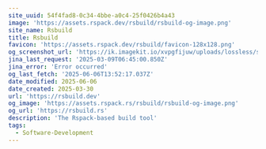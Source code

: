 ```yaml
---
site_uuid: 54f4fad8-0c34-4bbe-a0c4-25f0426b4a43
image: 'https://assets.rspack.dev/rsbuild/rsbuild-og-image.png'
site_name: Rsbuild
title: Rsbuild
favicon: 'https://assets.rspack.dev/rsbuild/favicon-128x128.png'
og_screenshot_url: 'https://ik.imagekit.io/xvpgfijuw/uploads/lossless/screenshots/20250606_RS_Build_og_screenshot.jpeg'
jina_last_request: '2025-03-09T06:45:00.850Z'
jina_error: 'Error occurred'
og_last_fetch: '2025-06-06T13:52:17.037Z'
date_modified: 2025-06-06
date_created: 2025-03-30
url: 'https://rsbuild.dev'
og_image: 'https://assets.rspack.rs/rsbuild/rsbuild-og-image.png'
og_url: 'https://rsbuild.rs'
description: 'The Rspack-based build tool'
tags:
  - Software-Development
---
```


